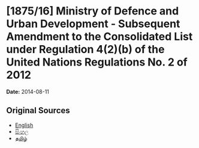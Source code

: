 # [1875/16] Ministry of Defence and Urban Development - Subsequent Amendment to the Consolidated List under Regulation 4(2)(b) of the United Nations Regulations No. 2 of 2012

**Date:** 2014-08-11

## Original Sources

- [English](https://documents.gov.lk/view/extra-gazettes/2014/8/1875-16_E.pdf)
- [සිංහල](https://documents.gov.lk/view/extra-gazettes/2014/8/1875-16_S.pdf)
- [தமிழ்](https://documents.gov.lk/view/extra-gazettes/2014/8/1875-16_T.pdf)
